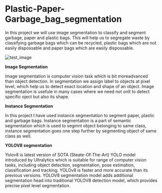 # Plastic-Paper-Garbage_bag_segmentation

In this project we will use image segmentation to classify and segment garbage, paper and plastic bags.
This will help us to segregate waste by classifying garbage bags which can be recycled, plastic bags which are not easily dispossable and paper bags which are easily dispossable.

![test_image](https://github.com/user-attachments/assets/49fd85e1-28c5-433e-8fd1-fd80bbbde984)

**Image Segmentation**

Image segmentation is computer vision task which is bit moreadvanced than object detection. In segmentation we assign label to objects at pixel level, which help us to detect exact location and shape of an object. Image segmentation is usefule in many cases where we need not onlt to detect specific oject but also its shape.


**Instance Segmentation**

In this project I have used instance segmentation to segment paper, plastic and garbage bags. 
Instance segmentation is a part of semantic segmentation which is used to segmnt object belonging to same class, instance segmentation goes one step further by segmenting object of same class as well.

**YOLOV8 segmentation**

Yolov8 is latest version of SOTA (Steate-Of-The-Art) YOLO model introduced by Ultralytics which is suitable for range of computer vision tasks, including object detection, segmentation, pose estimation, classification and tracking. YOLOv8 is faster and more accurate than its previous versions. 
YOLOV8 segmentation model adds additional segmentation head into traditional YOLOV8 detection model, which provides precise pixel level segmentation.
